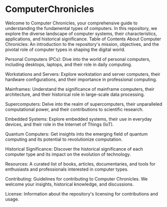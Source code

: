 # ComputerChronicles
 Welcome to Computer Chronicles, your comprehensive guide to understanding the fundamental types of computers. In this repository, we explore the diverse landscape of computer systems, their characteristics, applications, and historical significance.
Table of Contents
About Computer Chronicles: An introduction to the repository's mission, objectives, and the pivotal role of computer types in shaping the digital world.

Personal Computers (PCs): Dive into the world of personal computers, including desktops, laptops, and their role in daily computing.

Workstations and Servers: Explore workstation and server computers, their hardware configurations, and their importance in professional computing.

Mainframes: Understand the significance of mainframe computers, their architecture, and their historical role in large-scale data processing.

Supercomputers: Delve into the realm of supercomputers, their unparalleled computational power, and their contributions to scientific research.

Embedded Systems: Explore embedded systems, their use in everyday devices, and their role in the Internet of Things (IoT).

Quantum Computers: Get insights into the emerging field of quantum computing and its potential to revolutionize computation.

Historical Significance: Discover the historical significance of each computer type and its impact on the evolution of technology.

Resources: A curated list of books, articles, documentaries, and tools for enthusiasts and professionals interested in computer types.

Contributing: Guidelines for contributing to Computer Chronicles. We welcome your insights, historical knowledge, and discussions.

License: Information about the repository's licensing for contributions and usage.
